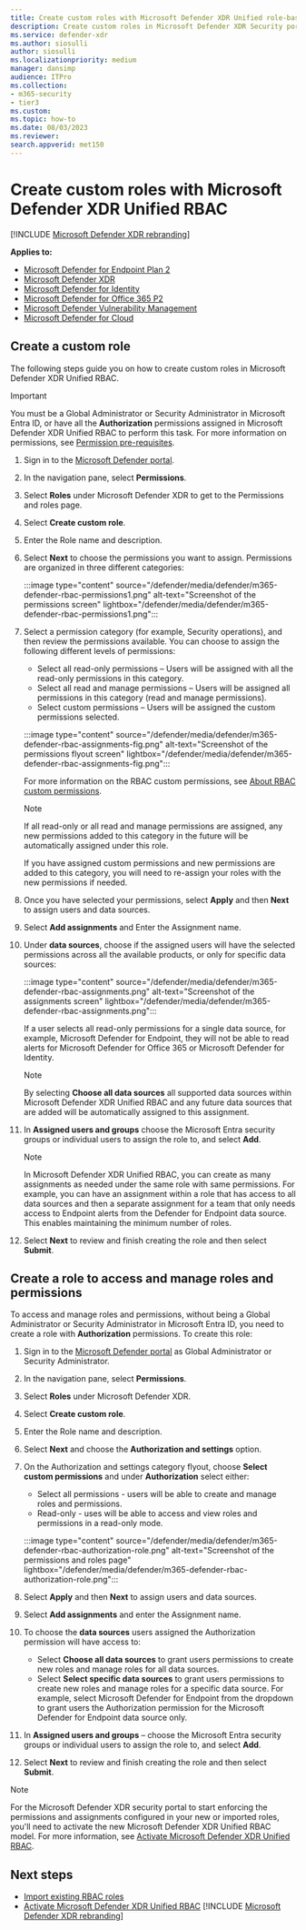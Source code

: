 ```yaml
---
title: Create custom roles with Microsoft Defender XDR Unified role-based access control (RBAC)
description: Create custom roles in Microsoft Defender XDR Security portal role-based access control (RBAC)
ms.service: defender-xdr
ms.author: siosulli
author: siosulli
ms.localizationpriority: medium
manager: dansimp
audience: ITPro
ms.collection: 
- m365-security
- tier3
ms.custom: 
ms.topic: how-to
ms.date: 08/03/2023
ms.reviewer: 
search.appverid: met150
---
```


# Create custom roles with Microsoft Defender XDR Unified RBAC

[!INCLUDE [Microsoft Defender XDR rebranding](../includes/microsoft-defender.md)]

**Applies to:**

- [Microsoft Defender for Endpoint Plan 2](/defender-endpoint/microsoft-defender-endpoint)
- [Microsoft Defender XDR](microsoft-365-defender.md)
- [Microsoft Defender for Identity](https://go.microsoft.com/fwlink/?LinkID=2198108)
- [Microsoft Defender for Office 365 P2](https://go.microsoft.com/fwlink/?LinkID=2158212)
- [Microsoft Defender Vulnerability Management](/defender-vulnerability-management/defender-vulnerability-management)
- [Microsoft Defender for Cloud](/azure/defender-for-cloud/defender-for-cloud-introduction)

## Create a custom role

The following steps guide you on how to create custom roles in Microsoft Defender XDR Unified RBAC.

> [!IMPORTANT]
> You must be a Global Administrator or Security Administrator in Microsoft Entra ID, or have all the **Authorization** permissions assigned in Microsoft Defender XDR Unified RBAC to perform this task. For more information on permissions, see [Permission pre-requisites](manage-rbac.md#permissions-pre-requisites).

1. Sign in to the [Microsoft Defender portal](https://security.microsoft.com).
2. In the navigation pane, select **Permissions**.
3. Select **Roles** under Microsoft Defender XDR to get to the Permissions and roles page.
4. Select **Create custom role**.
5. Enter the Role name and description.
6. Select **Next** to choose the permissions you want to assign. Permissions are organized in three different categories:

   :::image type="content" source="/defender/media/defender/m365-defender-rbac-permissions1.png" alt-text="Screenshot of the permissions screen" lightbox="/defender/media/defender/m365-defender-rbac-permissions1.png":::

7. Select a permission category (for example, Security operations), and then review the permissions available. You can choose to assign the following different levels of permissions:
    - Select all read-only permissions – Users will be assigned with all the read-only permissions in this category.
    - Select all read and manage permissions – Users will be assigned all permissions in this category (read and manage permissions).
    - Select custom permissions – Users will be assigned the custom permissions selected.

   :::image type="content" source="/defender/media/defender/m365-defender-rbac-assignments-fig.png" alt-text="Screenshot of the permissions flyout screen" lightbox="/defender/media/defender/m365-defender-rbac-assignments-fig.png":::

    For more information on the RBAC custom permissions, see [About RBAC custom permissions](custom-permissions-details.md).

    > [!NOTE]
    > If all read-only or all read and manage permissions are assigned, any new permissions added to this category in the future will be automatically assigned under this role.
    >
    > If you have assigned custom permissions and new permissions are added to this category, you will need to re-assign your roles with the new permissions if needed.

8. Once you have selected your permissions, select **Apply** and then **Next** to assign users and data sources.
9. Select **Add assignments** and Enter the Assignment name.
10. Under **data sources**, choose if the assigned users will have the selected permissions across all the available products, or only for specific data sources:

     :::image type="content" source="/defender/media/defender/m365-defender-rbac-assignments.png" alt-text="Screenshot of the assignments screen" lightbox="/defender/media/defender/m365-defender-rbac-assignments.png":::

    If a user selects all read-only permissions for a single data source, for example, Microsoft Defender for Endpoint, they will not be able to read alerts for Microsoft Defender for Office 365 or Microsoft Defender for Identity.

    > [!NOTE]
    > By selecting **Choose all data sources** all supported data sources within Microsoft Defender XDR Unified RBAC and any future data sources that are added will be automatically assigned to this assignment.

11. In **Assigned users and groups** choose the Microsoft Entra security groups or individual users to assign the role to, and select **Add**.

    > [!NOTE]
    > In Microsoft Defender XDR Unified RBAC, you can create as many assignments as needed under the same role with same permissions. For example, you can have an assignment within a role that has access to all data sources and then a separate assignment for a team that only needs access to Endpoint alerts from the Defender for Endpoint data source. This enables maintaining the minimum number of roles.

12. Select **Next** to review and finish creating the role and then select **Submit**.

## Create a role to access and manage roles and permissions

To access and manage roles and permissions, without being a Global Administrator or Security Administrator in Microsoft Entra ID, you need to create a role with **Authorization** permissions. To create this role:

1. Sign in to the [Microsoft Defender portal](https://security.microsoft.com) as Global Administrator or Security Administrator.
2. In the navigation pane, select **Permissions**.
3. Select **Roles** under Microsoft Defender XDR.
4. Select **Create custom role**.
5. Enter the Role name and description.
6. Select **Next** and choose the **Authorization and settings** option.
7. On the Authorization and settings category flyout, choose **Select custom permissions** and under **Authorization** select either:
    - Select all permissions - users will be able to create and manage roles and permissions.
    - Read-only - uses will be able to access and view roles and permissions in a read-only mode.

    :::image type="content" source="/defender/media/defender/m365-defender-rbac-authorization-role.png" alt-text="Screenshot of the permissions and roles page" lightbox="/defender/media/defender/m365-defender-rbac-authorization-role.png":::

8. Select **Apply** and then **Next** to assign users and data sources.
9. Select **Add assignments** and enter the Assignment name.
10. To choose the **data sources** users assigned the Authorization permission will have access to:

    - Select **Choose all data sources** to grant users permissions to create new roles and manage roles for all data sources.
    - Select **Select specific data sources** to grant users permissions to create new roles and manage roles for a specific data source. For example, select Microsoft Defender for Endpoint from the dropdown to grant users the Authorization permission for the Microsoft Defender for Endpoint data source only.

11. In **Assigned users and groups** – choose the Microsoft Entra security groups or individual users to assign the role to, and select **Add**.
12. Select **Next** to review and finish creating the role and then select **Submit**.

> [!NOTE]
> For the Microsoft Defender XDR security portal to start enforcing the permissions and assignments configured in your new or imported roles, you'll need to activate the new Microsoft Defender XDR Unified RBAC model. For more information, see [Activate Microsoft Defender XDR Unified RBAC](activate-defender-rbac.md).

## Next steps

- [Import existing RBAC roles](import-rbac-roles.md)
- [Activate Microsoft Defender XDR Unified RBAC](activate-defender-rbac.md)
[!INCLUDE [Microsoft Defender XDR rebranding](../includes/defender-m3d-techcommunity.md)]
